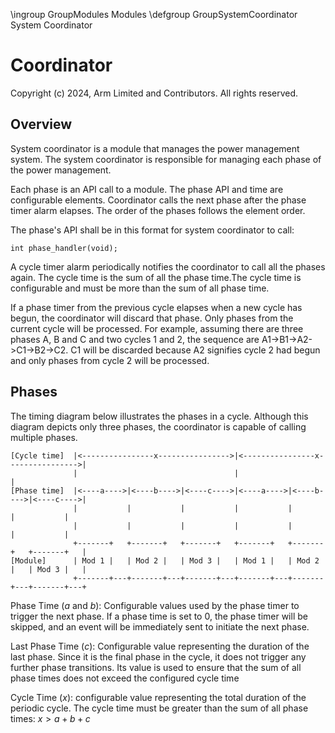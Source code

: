 \ingroup GroupModules Modules
\defgroup GroupSystemCoordinator System Coordinator

# Coordinator

Copyright (c) 2024, Arm Limited and Contributors. All rights reserved.

## Overview

System coordinator is a module that manages the power management system.
The system coordinator is responsible for managing each phase of the power
management.

Each phase is an API call to a module. The phase API and time are configurable
elements. Coordinator calls the next phase after the phase timer alarm elapses.
The order of the phases follows the element order.

The phase's API shall be in this format for system coordinator to call:

    int phase_handler(void);

A cycle timer alarm periodically notifies the coordinator to call all the phases
again. The cycle time is the sum of all the phase time.The cycle time is 
configurable and must be more than the sum of all phase time.

If a phase timer from the previous cycle elapses when a new cycle has begun,
the coordinator will discard that phase. Only phases from the current
cycle will be processed. For example, assuming there are three phases A, B and C
and two cycles 1 and 2, the sequence are A1->B1->A2->C1->B2->C2. C1 will be
discarded because A2 signifies cycle 2 had begun and only phases from cycle 2
will be processed.

## Phases

The timing diagram below illustrates the phases in a cycle. Although this
diagram depicts only three phases, the coordinator is capable of calling
multiple phases.

```
[Cycle time]  |<----------------x---------------->|<----------------x---------------->|
              |                                   |                                   |
[Phase time]  |<----a---->|<----b---->|<----c---->|<----a---->|<----b---->|<----c---->|
              |           |           |           |           |           |           |
              |           |           |           |           |           |           |
              +-------+   +-------+   +-------+   +-------+   +-------+   +-------+   |
[Module]      | Mod 1 |   | Mod 2 |   | Mod 3 |   | Mod 1 |   | Mod 2 |   | Mod 3 |   |
              +-------+---+-------+---+-------+---+-------+---+-------+---+-------+---+
```

Phase Time (*a* and *b*): Configurable values used by the phase timer to trigger
the next phase. If a phase time is set to 0, the phase timer will be skipped,
and an event will be immediately sent to initiate the next phase.

Last Phase Time (*c*): Configurable value representing the duration of the last
phase. Since it is the final phase in the cycle, it does not trigger any further
phase transitions. Its value is used to ensure that the sum of all phase times
does not exceed the configured cycle time

Cycle Time (*x*): configurable value representing the total duration of the
periodic cycle. The cycle time must be greater than the sum of all phase times:
$x>a+b+c$
